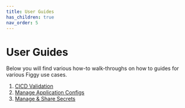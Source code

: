 ```yaml
---
title: User Guides
has_children: true
nav_order: 5
---
```


# User Guides

Below you will find various how-to walk-throughs on how to guides for various Figgy use cases.

1. [CICD Validation](/docs/user-guides/how-to/cicd-validation.html)
1. [Manage Application Configs](/docs/user-guides/how-to/manage-application-configs.html)
1. [Manage & Share Secrets](/docs/user-guides/how-to/share-secrets.html)